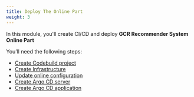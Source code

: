 ```yaml
---
title: Deploy The Online Part
weight: 3
---
```


In this module, you'll create CI/CD and deploy **GCR Recommender System Online Part**

You’ll need the following steps:

- [Create Codebuild project](./create-online-ci/)
- [Create Infrastructure](./create-infra)
- [Update online configuration](./update-online-config)
- [Create Argo CD server](./argocd-server)
- [Create Argo CD application](./create-argocd-app)